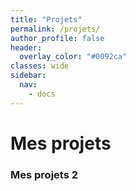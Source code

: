 ```yaml
---
title: "Projets"
permalink: /projets/
author_profile: false
header:
  overlay_color: "#0092ca"
classes: wide
sidebar:
  nav:
    - docs
---
```


# Mes projets

### Mes projets 2